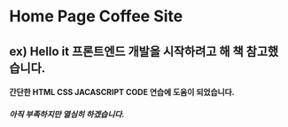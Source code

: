 # Home Page Coffee Site
ex) Hello it 프론트엔드 개발을 시작하려고 해 책 참고했습니다.
---
#### 간단한 HTML CSS JACASCRIPT CODE 연습에 도움이 되었습니다.
##### 아직 부족하지만 열심히 하겠습니다.
